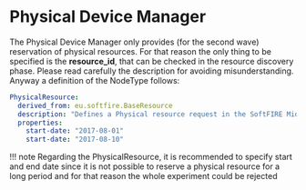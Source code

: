 # Physical Device Manager

The Physical Device Manager only provides (for the second wave) reservation of physical resources. For that reason the only thing to be specified is the **resource_id**, that can be checked in the resource discovery phase. Please read carefully the description for avoiding misunderstanding. Anyway a definition of the NodeType follows:


```yaml
PhysicalResource:
  derived_from: eu.softfire.BaseResource
  description: "Defines a Physical resource request in the SoftFIRE Middleware"
  properties:
    start-date: "2017-08-01"
    start-date: "2017-08-10"
```

!!! note
    Regarding the PhysicalResource, it is recommended to specify start and end date since it is not possible to reserve a physical resource for a long period and for that reason the whole experiment could be rejected


<!---
 Script for open external links in a new tab
-->
<script src="http://ajax.googleapis.com/ajax/libs/jquery/1.7.1/jquery.js"></script>
<script type="text/javascript" charset="utf-8">
      // Creating custom :external selector
      $.expr[':'].external = function(obj){
          return !obj.href.match(/^mailto\:/)
                  && (obj.hostname != location.hostname);
      };
      $(function(){
        $('a:external').addClass('external');
        $(".external").attr('target','_blank');
      })
</script>
